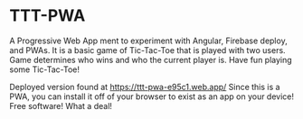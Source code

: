 # TTT-PWA
A Progressive Web App ment to experiment with Angular, Firebase deploy, and PWAs. It is a basic game of Tic-Tac-Toe that is played with two users.
Game determines who wins and who the current player is. Have fun playing some Tic-Tac-Toe!

Deployed version found at https://ttt-pwa-e95c1.web.app/
Since this is a PWA, you can install it off of your browser to exist as an app on your device!
Free software! What a deal!
